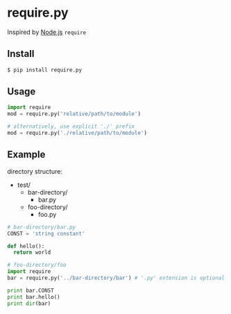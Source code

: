 # require.py

Inspired by [Node.js](http://node.org/) `require`

## Install

```bash
$ pip install require.py
```

## Usage

```python
import require
mod = require.py('relative/path/to/module')

# alternatively, use explicit './' prefix
mod = require.py('./relative/path/to/module')
```

## Example

directory structure:
- test/
  - bar-directory/
    - bar.py
  - foo-directory/
    - foo.py

```python
# bar-directory/bar.py
CONST = 'string constant'

def hello():
  return world
```

```python
# foo-directory/foo
import require
bar = require.py('../bar-directory/bar') # '.py' extension is optional

print bar.CONST
print bar.hello()
print dir(bar)
```

